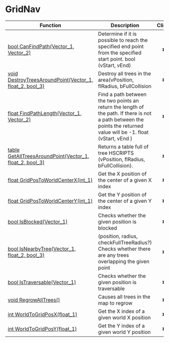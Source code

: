 # GridNav
Function|Description|Client
--|--|:--:
[bool CanFindPath(Vector_1, Vector_2)](CanFindPath)|Determine if it is possible to reach the specified end point from the specified start point. bool (vStart, vEnd)|✖
[void DestroyTreesAroundPoint(Vector_1, float_2, bool_3)](DestroyTreesAroundPoint)|Destroy all trees in the area(vPosition, flRadius, bFullCollision|✖
[float FindPathLength(Vector_1, Vector_2)](FindPathLength)|Find a path between the two points an return the length of the path. If there is not a path between the points the returned value will be -1. float (vStart, vEnd )|✖
[table GetAllTreesAroundPoint(Vector_1, float_2, bool_3)](GetAllTreesAroundPoint)|Returns a table full of tree HSCRIPTS (vPosition, flRadius, bFullCollision).|✖
[float GridPosToWorldCenterX(int_1)](GridPosToWorldCenterX)|Get the X position of the center of a given X index|✖
[float GridPosToWorldCenterY(int_1)](GridPosToWorldCenterY)|Get the Y position of the center of a given Y index|✖
[bool IsBlocked(Vector_1)](IsBlocked)|Checks whether the given position is blocked|✖
[bool IsNearbyTree(Vector_1, float_2, bool_3)](IsNearbyTree)|(position, radius, checkFullTreeRadius?) Checks whether there are any trees overlapping the given point|✖
[bool IsTraversable(Vector_1)](IsTraversable)|Checks whether the given position is traversable|✖
[void RegrowAllTrees()](RegrowAllTrees)|Causes all trees in the map to regrow|✖
[int WorldToGridPosX(float_1)](WorldToGridPosX)|Get the X index of a given world X position|✖
[int WorldToGridPosY(float_1)](WorldToGridPosY)|Get the Y index of a given world Y position|✖
